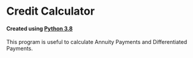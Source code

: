# Credit Calculator
#### Created using [Python 3.8](https://www.python.org/)
This program is useful to calculate Annuity Payments and Differentiated Payments.